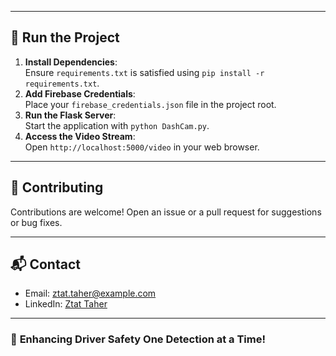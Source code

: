 
---

## 🚀 **Run the Project**
1. **Install Dependencies**:  
   Ensure `requirements.txt` is satisfied using `pip install -r requirements.txt`.  
2. **Add Firebase Credentials**:  
   Place your `firebase_credentials.json` file in the project root.  
3. **Run the Flask Server**:  
   Start the application with `python DashCam.py`.  
4. **Access the Video Stream**:  
   Open `http://localhost:5000/video` in your web browser.

---

## 🤝 **Contributing**
Contributions are welcome! Open an issue or a pull request for suggestions or bug fixes.

---

## 📬 **Contact**
- Email: ztat.taher@example.com  
- LinkedIn: [Ztat Taher](https://www.linkedin.com/in/ztat-taher/)

---

### 🚗 **Enhancing Driver Safety One Detection at a Time!**

